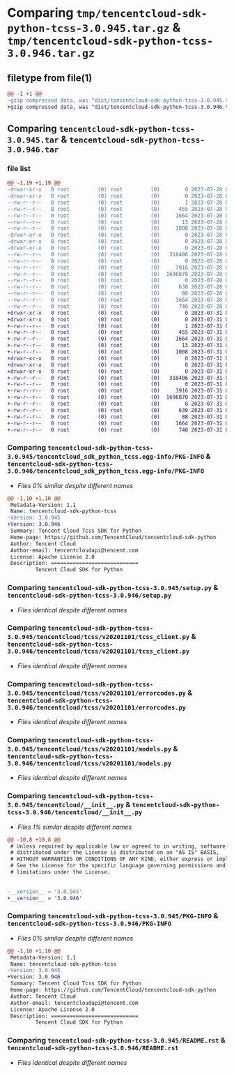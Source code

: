 # Comparing `tmp/tencentcloud-sdk-python-tcss-3.0.945.tar.gz` & `tmp/tencentcloud-sdk-python-tcss-3.0.946.tar.gz`

## filetype from file(1)

```diff
@@ -1 +1 @@
-gzip compressed data, was "dist/tencentcloud-sdk-python-tcss-3.0.945.tar", last modified: Fri Jul 28 00:36:35 2023, max compression
+gzip compressed data, was "dist/tencentcloud-sdk-python-tcss-3.0.946.tar", last modified: Mon Jul 31 00:36:55 2023, max compression
```

## Comparing `tencentcloud-sdk-python-tcss-3.0.945.tar` & `tencentcloud-sdk-python-tcss-3.0.946.tar`

### file list

```diff
@@ -1,19 +1,19 @@
-drwxr-xr-x   0 root         (0) root         (0)        0 2023-07-28 00:36:35.000000 tencentcloud-sdk-python-tcss-3.0.945/
-drwxr-xr-x   0 root         (0) root         (0)        0 2023-07-28 00:36:35.000000 tencentcloud-sdk-python-tcss-3.0.945/tencentcloud_sdk_python_tcss.egg-info/
--rw-r--r--   0 root         (0) root         (0)        1 2023-07-28 00:36:35.000000 tencentcloud-sdk-python-tcss-3.0.945/tencentcloud_sdk_python_tcss.egg-info/dependency_links.txt
--rw-r--r--   0 root         (0) root         (0)      455 2023-07-28 00:36:35.000000 tencentcloud-sdk-python-tcss-3.0.945/tencentcloud_sdk_python_tcss.egg-info/SOURCES.txt
--rw-r--r--   0 root         (0) root         (0)     1664 2023-07-28 00:36:35.000000 tencentcloud-sdk-python-tcss-3.0.945/tencentcloud_sdk_python_tcss.egg-info/PKG-INFO
--rw-r--r--   0 root         (0) root         (0)       13 2023-07-28 00:36:35.000000 tencentcloud-sdk-python-tcss-3.0.945/tencentcloud_sdk_python_tcss.egg-info/top_level.txt
--rw-r--r--   0 root         (0) root         (0)     1008 2023-07-28 00:36:35.000000 tencentcloud-sdk-python-tcss-3.0.945/setup.py
-drwxr-xr-x   0 root         (0) root         (0)        0 2023-07-28 00:36:35.000000 tencentcloud-sdk-python-tcss-3.0.945/tencentcloud/
-drwxr-xr-x   0 root         (0) root         (0)        0 2023-07-28 00:36:35.000000 tencentcloud-sdk-python-tcss-3.0.945/tencentcloud/tcss/
-drwxr-xr-x   0 root         (0) root         (0)        0 2023-07-28 00:36:35.000000 tencentcloud-sdk-python-tcss-3.0.945/tencentcloud/tcss/v20201101/
--rw-r--r--   0 root         (0) root         (0)   318406 2023-07-28 00:36:35.000000 tencentcloud-sdk-python-tcss-3.0.945/tencentcloud/tcss/v20201101/tcss_client.py
--rw-r--r--   0 root         (0) root         (0)        0 2023-07-28 00:36:35.000000 tencentcloud-sdk-python-tcss-3.0.945/tencentcloud/tcss/v20201101/__init__.py
--rw-r--r--   0 root         (0) root         (0)     3916 2023-07-28 00:36:35.000000 tencentcloud-sdk-python-tcss-3.0.945/tencentcloud/tcss/v20201101/errorcodes.py
--rw-r--r--   0 root         (0) root         (0)  1696870 2023-07-28 00:36:35.000000 tencentcloud-sdk-python-tcss-3.0.945/tencentcloud/tcss/v20201101/models.py
--rw-r--r--   0 root         (0) root         (0)        0 2023-07-28 00:36:35.000000 tencentcloud-sdk-python-tcss-3.0.945/tencentcloud/tcss/__init__.py
--rw-r--r--   0 root         (0) root         (0)      630 2023-07-28 00:36:35.000000 tencentcloud-sdk-python-tcss-3.0.945/tencentcloud/__init__.py
--rw-r--r--   0 root         (0) root         (0)       88 2023-07-28 00:36:35.000000 tencentcloud-sdk-python-tcss-3.0.945/setup.cfg
--rw-r--r--   0 root         (0) root         (0)     1664 2023-07-28 00:36:35.000000 tencentcloud-sdk-python-tcss-3.0.945/PKG-INFO
--rw-r--r--   0 root         (0) root         (0)      740 2023-07-28 00:36:35.000000 tencentcloud-sdk-python-tcss-3.0.945/README.rst
+drwxr-xr-x   0 root         (0) root         (0)        0 2023-07-31 00:36:55.000000 tencentcloud-sdk-python-tcss-3.0.946/
+drwxr-xr-x   0 root         (0) root         (0)        0 2023-07-31 00:36:55.000000 tencentcloud-sdk-python-tcss-3.0.946/tencentcloud_sdk_python_tcss.egg-info/
+-rw-r--r--   0 root         (0) root         (0)        1 2023-07-31 00:36:55.000000 tencentcloud-sdk-python-tcss-3.0.946/tencentcloud_sdk_python_tcss.egg-info/dependency_links.txt
+-rw-r--r--   0 root         (0) root         (0)      455 2023-07-31 00:36:55.000000 tencentcloud-sdk-python-tcss-3.0.946/tencentcloud_sdk_python_tcss.egg-info/SOURCES.txt
+-rw-r--r--   0 root         (0) root         (0)     1664 2023-07-31 00:36:55.000000 tencentcloud-sdk-python-tcss-3.0.946/tencentcloud_sdk_python_tcss.egg-info/PKG-INFO
+-rw-r--r--   0 root         (0) root         (0)       13 2023-07-31 00:36:55.000000 tencentcloud-sdk-python-tcss-3.0.946/tencentcloud_sdk_python_tcss.egg-info/top_level.txt
+-rw-r--r--   0 root         (0) root         (0)     1008 2023-07-31 00:36:55.000000 tencentcloud-sdk-python-tcss-3.0.946/setup.py
+drwxr-xr-x   0 root         (0) root         (0)        0 2023-07-31 00:36:55.000000 tencentcloud-sdk-python-tcss-3.0.946/tencentcloud/
+drwxr-xr-x   0 root         (0) root         (0)        0 2023-07-31 00:36:55.000000 tencentcloud-sdk-python-tcss-3.0.946/tencentcloud/tcss/
+drwxr-xr-x   0 root         (0) root         (0)        0 2023-07-31 00:36:55.000000 tencentcloud-sdk-python-tcss-3.0.946/tencentcloud/tcss/v20201101/
+-rw-r--r--   0 root         (0) root         (0)   318406 2023-07-31 00:36:55.000000 tencentcloud-sdk-python-tcss-3.0.946/tencentcloud/tcss/v20201101/tcss_client.py
+-rw-r--r--   0 root         (0) root         (0)        0 2023-07-31 00:36:55.000000 tencentcloud-sdk-python-tcss-3.0.946/tencentcloud/tcss/v20201101/__init__.py
+-rw-r--r--   0 root         (0) root         (0)     3916 2023-07-31 00:36:55.000000 tencentcloud-sdk-python-tcss-3.0.946/tencentcloud/tcss/v20201101/errorcodes.py
+-rw-r--r--   0 root         (0) root         (0)  1696870 2023-07-31 00:36:55.000000 tencentcloud-sdk-python-tcss-3.0.946/tencentcloud/tcss/v20201101/models.py
+-rw-r--r--   0 root         (0) root         (0)        0 2023-07-31 00:36:55.000000 tencentcloud-sdk-python-tcss-3.0.946/tencentcloud/tcss/__init__.py
+-rw-r--r--   0 root         (0) root         (0)      630 2023-07-31 00:36:55.000000 tencentcloud-sdk-python-tcss-3.0.946/tencentcloud/__init__.py
+-rw-r--r--   0 root         (0) root         (0)       88 2023-07-31 00:36:55.000000 tencentcloud-sdk-python-tcss-3.0.946/setup.cfg
+-rw-r--r--   0 root         (0) root         (0)     1664 2023-07-31 00:36:55.000000 tencentcloud-sdk-python-tcss-3.0.946/PKG-INFO
+-rw-r--r--   0 root         (0) root         (0)      740 2023-07-31 00:36:55.000000 tencentcloud-sdk-python-tcss-3.0.946/README.rst
```

### Comparing `tencentcloud-sdk-python-tcss-3.0.945/tencentcloud_sdk_python_tcss.egg-info/PKG-INFO` & `tencentcloud-sdk-python-tcss-3.0.946/tencentcloud_sdk_python_tcss.egg-info/PKG-INFO`

 * *Files 0% similar despite different names*

```diff
@@ -1,10 +1,10 @@
 Metadata-Version: 1.1
 Name: tencentcloud-sdk-python-tcss
-Version: 3.0.945
+Version: 3.0.946
 Summary: Tencent Cloud Tcss SDK for Python
 Home-page: https://github.com/TencentCloud/tencentcloud-sdk-python
 Author: Tencent Cloud
 Author-email: tencentcloudapi@tencent.com
 License: Apache License 2.0
 Description: ============================
         Tencent Cloud SDK for Python
```

### Comparing `tencentcloud-sdk-python-tcss-3.0.945/setup.py` & `tencentcloud-sdk-python-tcss-3.0.946/setup.py`

 * *Files identical despite different names*

### Comparing `tencentcloud-sdk-python-tcss-3.0.945/tencentcloud/tcss/v20201101/tcss_client.py` & `tencentcloud-sdk-python-tcss-3.0.946/tencentcloud/tcss/v20201101/tcss_client.py`

 * *Files identical despite different names*

### Comparing `tencentcloud-sdk-python-tcss-3.0.945/tencentcloud/tcss/v20201101/errorcodes.py` & `tencentcloud-sdk-python-tcss-3.0.946/tencentcloud/tcss/v20201101/errorcodes.py`

 * *Files identical despite different names*

### Comparing `tencentcloud-sdk-python-tcss-3.0.945/tencentcloud/tcss/v20201101/models.py` & `tencentcloud-sdk-python-tcss-3.0.946/tencentcloud/tcss/v20201101/models.py`

 * *Files identical despite different names*

### Comparing `tencentcloud-sdk-python-tcss-3.0.945/tencentcloud/__init__.py` & `tencentcloud-sdk-python-tcss-3.0.946/tencentcloud/__init__.py`

 * *Files 1% similar despite different names*

```diff
@@ -10,8 +10,8 @@
 # Unless required by applicable law or agreed to in writing, software
 # distributed under the License is distributed on an "AS IS" BASIS,
 # WITHOUT WARRANTIES OR CONDITIONS OF ANY KIND, either express or implied.
 # See the License for the specific language governing permissions and
 # limitations under the License.
 
 
-__version__ = '3.0.945'
+__version__ = '3.0.946'
```

### Comparing `tencentcloud-sdk-python-tcss-3.0.945/PKG-INFO` & `tencentcloud-sdk-python-tcss-3.0.946/PKG-INFO`

 * *Files 0% similar despite different names*

```diff
@@ -1,10 +1,10 @@
 Metadata-Version: 1.1
 Name: tencentcloud-sdk-python-tcss
-Version: 3.0.945
+Version: 3.0.946
 Summary: Tencent Cloud Tcss SDK for Python
 Home-page: https://github.com/TencentCloud/tencentcloud-sdk-python
 Author: Tencent Cloud
 Author-email: tencentcloudapi@tencent.com
 License: Apache License 2.0
 Description: ============================
         Tencent Cloud SDK for Python
```

### Comparing `tencentcloud-sdk-python-tcss-3.0.945/README.rst` & `tencentcloud-sdk-python-tcss-3.0.946/README.rst`

 * *Files identical despite different names*

